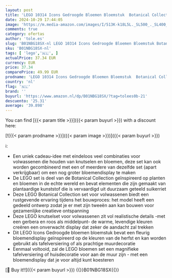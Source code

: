 ```yaml
---
layout: post
title: 'LEGO 10314 Icons Gedroogde Bloemen Bloemstuk  Botanical Collection Knutselset voor Volwassenen met Planten en Kunstbloemen  Inclusief Roos  Uniek Cadeau Huisdecoratie'
date: 2024-10-29 17:44:05
image: 'https://m.media-amazon.com/images/I/513K-k18L5L._SL500_._SL400_.jpg'
comments: true
category: ofertas
author: 'tole.es'
slug: 'B01NBG18SX-nl LEGO 10314 Icons Gedroogde Bloemen Bloemstuk Botanical...'
sku: 'B01NBG18SX-nl'
tags: [ 'lego','🇳🇱', ]
actualPrice: 37.34 EUR
currency: EUR
price: 37.34
comparePrice: 49.99 EUR
prodname: 'LEGO 10314 Icons Gedroogde Bloemen Bloemstuk  Botanical Collection Knutselset voor Volwassenen met Planten en Kunstbloemen  Inclusief Roos  Uniek Cadeau Huisdecoratie'
country: 'nl'
flag: '🇳🇱'
brand: ''
buyurl: 'https://www.amazon.nl/dp/B01NBG18SX/?tag=tolees0b-21'
descuento: '25.31'
average: '39.898'
---
```


You can find [{{< param title >}}]({{< param buyurl >}}) with a discount here:

[![{{< param prodname >}}]({{< param image >}})]({{< param buyurl >}})

ℹ️:

- Een uniek cadeau-idee met eindeloos veel combinaties voor volwassenen die houden van knutselen en bloemen, deze set kan ook worden gecombineerd met een of meerdere van dezelfde set (apart verkrijgbaar) om een nog groter bloemendisplay te maken
- De LEGO set is deel van de Botanical Collection geïnspireerd op planten en bloemen in de echte wereld en bevat elementen die zijn gemaakt van plantaardige kunststof die is vervaardigd uit duurzaam geteeld suikerriet
- Deze LEGO Botanical Collection set voor volwassenen biedt een rustgevende ervaring tijdens het bouwproces: het model heeft een gedeeld ontwerp zodat je er met zijn tweeën aan kan bouwen voor gezamenlijke creatieve ontspanning
- Deze LEGO knutselset voor volwassenen zit vol realistische details -met een gerbera en roos als middelpunt- de warme, levendige kleuren creëren een onverwacht display dat zeker de aandacht zal trekken
- Dit LEGO Icons Gedroogde bloemen bloemstuk bevat een fleurig bloemendisplay geïnspireerd op de kleuren van de herfst en kan worden gebruikt als tafelversiering of als prachtige muurdecoratie
- Eenmaal voltooid, zal de LEGO bloemen set een magnifieke tafelversiering of huisdecoratie voor aan de muur zijn - met een bloemendisplay dat je voor altijd kunt koesteren

[🛒 Buy it!!]({{< param buyurl >}})
{{<world>}}B01NBG18SX{{</world>}}
